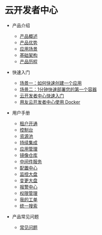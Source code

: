 # 云开发者中心

* 产品介绍
  * [产品概述](articles/cloud/1-/overview.md)
  * [产品优势](articles/cloud/1-/advantage.md)
  * [应用场景](articles/cloud/1-/scene.md)
  * [基础架构](articles/cloud/1-/architecture.md)
  * [产品历程](articles/cloud/1-/releas_note.md)
  
* 快速入门
  * [场景一：如何快速创建一个应用](articles/cloud/2-/scene1.md)
  * [场景二：1分钟快速部署您的第一个容器](articles/cloud/2-/scene2.md)
  * [云开发者中心快速入门](articles/cloud/2-/rumen.md)
  * [用友云开发者中心使用 Docker](articles/cloud/2-/center_docker.md)
  
* 用户手册
  * [租户开通](articles/cloud/3-/opening.md)
  * [控制台](articles/cloud/3-/control.md)
  * [资源池](articles/cloud/3-/resource_pool.md)
  * [持续集成](articles/cloud/3-/create.md)
  * [应用管理](articles/cloud/3-/application.md)
  * [镜像仓库](articles/cloud/3-/deploy.md)
  * [中间件服务](articles/cloud/3-/middleware.md)
  * [配置中心](articles/cloud/3-/config.md)
  * [监控大盘](articles/cloud/3-/monitor.md)
  * [变更大盘](articles/cloud/3-/change.md)
  * [报警中心](articles/cloud/3-/alarm_center.md)
  * [权限管理](articles/cloud/3-/access.md)
  * [我的工单](articles/cloud/3-/workorder.md)
  * [统一搜索](articles/cloud/3-/opensearch.md)
  
* 产品常见问题
  * [常见问题](articles/cloud/4-/question.md)

